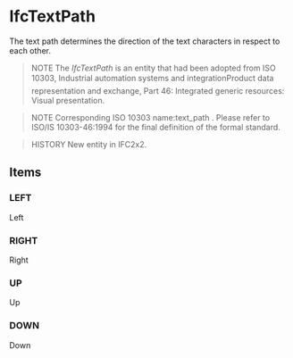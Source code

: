 # IfcTextPath

The text path determines the direction of the text characters in respect to each other.

> NOTE  The _IfcTextPath_ is an entity that had been adopted from ISO 10303, Industrial automation systems and integration&#151;Product data representation and exchange, Part 46: Integrated generic resources: Visual presentation.

> NOTE  Corresponding ISO 10303 name:text_path . Please refer to ISO/IS 10303-46:1994 for the final definition of the formal standard.

> HISTORY  New entity in IFC2x2.

## Items

### LEFT
Left

### RIGHT
Right

### UP
Up

### DOWN
Down
